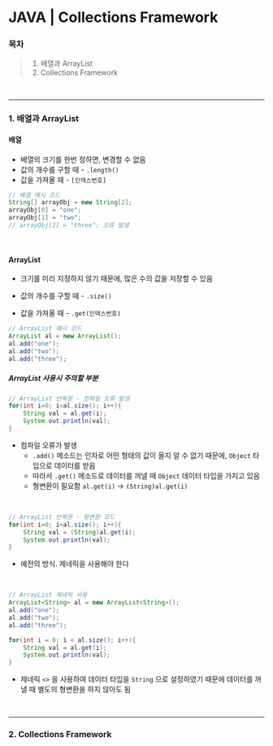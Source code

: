 # JAVA | Collections Framework

### 목차

> 1. 배열과 ArrayList
> 2. Collections Framework

<br>

***

### 1. 배열과 ArrayList

#### 배열

- 배열의 크기를 한번 정하면, 변경할 수 없음
- 값의 개수를 구할 때 - `.length()`
- 값을 가져올 때 - `[인덱스번호]`

```java
// 배열 예시 코드
String[] arrayObj = new String[2];
arrayObj[0] = "one";
arrayObj[1] = "two";
// arrayObj[2] = "three"; 오류 발생
```

<br>

#### ArrayList

- 크기를 미리 지정하지 않기 때문에, 많은 수의 값을 저장할 수 있음

- 값의 개수를 구할 때 - `.size()`
- 값을 가져올 때 - `.get(인덱스번호)`

```java
// ArrayList 예시 코드
ArrayList al = new ArrayList();
al.add("one");
al.add("two");
al.add("three");
```

##### ArrayList 사용시 주의할 부분

```java
// ArrayList 반복문 - 컴파일 오류 발생
for(int i=0; i<al.size(); i++){
    String val = al.get(i);
    System.out.println(val);
}
```

- 컴파일 오류가 발생
  - `.add()` 메소드는 인자로 어떤 형태의 값이 올지 알 수 없기 때문에, `Object` 타입으로 데이터를 받음
  - 따라서 `.get()` 메소드로 데이터를 꺼낼 때 `Object` 데이터 타입을 가지고 있음
  - 형변환이 필요함 `al.get(i)` → `(String)al.get(i)`

<br>

```java
// ArrayList 반복문 - 형변환 코드
for(int i=0; i<al.size(); i++){
    String val = (String)al.get(i);
    System.out.println(val);
}
```

- 예전의 방식. 제네릭을 사용해야 한다

<br>

```java
// ArrayList 제네릭 사용
ArrayList<String> al = new ArrayList<String>();
al.add("one");
al.add("two");
al.add("three");

for(int i = 0; i < al.size(); i++){
    String val = al.get(i);
    System.out.println(val);
}
```

- 제네릭 `<>` 을 사용하여 데이터 타입을 `String` 으로 설정하였기 때문에 데이터를 꺼낼 때 별도의 형변환을 하지 않아도 됨

<br>

***

### 2. Collections Framework

